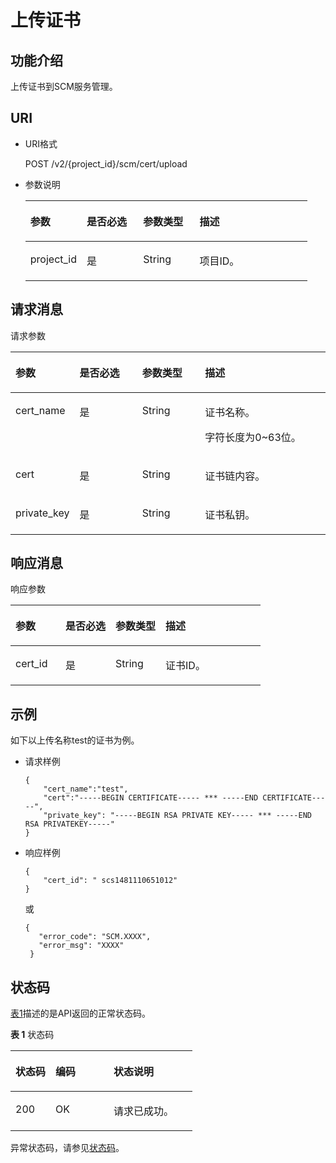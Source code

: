 # 上传证书<a name="ZH-CN_TOPIC_0182547629"></a>

## 功能介绍<a name="section6685482991125"></a>

上传证书到SCM服务管理。

## URI<a name="section3191906891125"></a>

-   URI格式

    POST /v2/\{project\_id\}/scm/cert/upload

-   参数说明

    <a name="table6116459691125"></a>
    <table><thead align="left"><tr id="row2741617991125"><th class="cellrowborder" valign="top" width="20%" id="mcps1.1.5.1.1"><p id="p611804291125"><a name="p611804291125"></a><a name="p611804291125"></a>参数</p>
    </th>
    <th class="cellrowborder" valign="top" width="20%" id="mcps1.1.5.1.2"><p id="p02629120442"><a name="p02629120442"></a><a name="p02629120442"></a>是否必选</p>
    </th>
    <th class="cellrowborder" valign="top" width="20%" id="mcps1.1.5.1.3"><p id="p97823581435"><a name="p97823581435"></a><a name="p97823581435"></a>参数类型</p>
    </th>
    <th class="cellrowborder" valign="top" width="40%" id="mcps1.1.5.1.4"><p id="p2145602791125"><a name="p2145602791125"></a><a name="p2145602791125"></a>描述</p>
    </th>
    </tr>
    </thead>
    <tbody><tr id="row6021661291125"><td class="cellrowborder" valign="top" width="20%" headers="mcps1.1.5.1.1 "><p id="p4570740291125"><a name="p4570740291125"></a><a name="p4570740291125"></a>project_id</p>
    </td>
    <td class="cellrowborder" valign="top" width="20%" headers="mcps1.1.5.1.2 "><p id="p1626211124413"><a name="p1626211124413"></a><a name="p1626211124413"></a>是</p>
    </td>
    <td class="cellrowborder" valign="top" width="20%" headers="mcps1.1.5.1.3 "><p id="p19782175816437"><a name="p19782175816437"></a><a name="p19782175816437"></a>String</p>
    </td>
    <td class="cellrowborder" valign="top" width="40%" headers="mcps1.1.5.1.4 "><p id="p6308031091125"><a name="p6308031091125"></a><a name="p6308031091125"></a>项目ID。</p>
    </td>
    </tr>
    </tbody>
    </table>


## 请求消息<a name="section3085187891125"></a>

请求参数

<a name="table6419419691821"></a>
<table><thead align="left"><tr id="row3033405791821"><th class="cellrowborder" valign="top" width="20%" id="mcps1.1.5.1.1"><p id="p4113955391821"><a name="p4113955391821"></a><a name="p4113955391821"></a>参数</p>
</th>
<th class="cellrowborder" valign="top" width="20%" id="mcps1.1.5.1.2"><p id="p198114714448"><a name="p198114714448"></a><a name="p198114714448"></a>是否必选</p>
</th>
<th class="cellrowborder" valign="top" width="20%" id="mcps1.1.5.1.3"><p id="p101721056443"><a name="p101721056443"></a><a name="p101721056443"></a>参数类型</p>
</th>
<th class="cellrowborder" valign="top" width="40%" id="mcps1.1.5.1.4"><p id="p5005970191821"><a name="p5005970191821"></a><a name="p5005970191821"></a>描述</p>
</th>
</tr>
</thead>
<tbody><tr id="row2830395191821"><td class="cellrowborder" valign="top" width="20%" headers="mcps1.1.5.1.1 "><p id="p7505248162818"><a name="p7505248162818"></a><a name="p7505248162818"></a>cert_name</p>
</td>
<td class="cellrowborder" valign="top" width="20%" headers="mcps1.1.5.1.2 "><p id="p189825713442"><a name="p189825713442"></a><a name="p189825713442"></a>是</p>
</td>
<td class="cellrowborder" valign="top" width="20%" headers="mcps1.1.5.1.3 "><p id="p1717220514419"><a name="p1717220514419"></a><a name="p1717220514419"></a>String</p>
</td>
<td class="cellrowborder" valign="top" width="40%" headers="mcps1.1.5.1.4 "><p id="p12505748112817"><a name="p12505748112817"></a><a name="p12505748112817"></a>证书名称。</p>
<p id="p3421551114612"><a name="p3421551114612"></a><a name="p3421551114612"></a>字符长度为0~63位。</p>
</td>
</tr>
<tr id="row601748291821"><td class="cellrowborder" valign="top" width="20%" headers="mcps1.1.5.1.1 "><p id="p150574802818"><a name="p150574802818"></a><a name="p150574802818"></a>cert</p>
</td>
<td class="cellrowborder" valign="top" width="20%" headers="mcps1.1.5.1.2 "><p id="p9349181217444"><a name="p9349181217444"></a><a name="p9349181217444"></a>是</p>
</td>
<td class="cellrowborder" valign="top" width="20%" headers="mcps1.1.5.1.3 "><p id="p4172185184418"><a name="p4172185184418"></a><a name="p4172185184418"></a>String</p>
</td>
<td class="cellrowborder" valign="top" width="40%" headers="mcps1.1.5.1.4 "><p id="p350514812283"><a name="p350514812283"></a><a name="p350514812283"></a>证书链内容。</p>
</td>
</tr>
<tr id="row315093291821"><td class="cellrowborder" valign="top" width="20%" headers="mcps1.1.5.1.1 "><p id="p350564802817"><a name="p350564802817"></a><a name="p350564802817"></a>private_key</p>
</td>
<td class="cellrowborder" valign="top" width="20%" headers="mcps1.1.5.1.2 "><p id="p087385211285"><a name="p087385211285"></a><a name="p087385211285"></a>是</p>
</td>
<td class="cellrowborder" valign="top" width="20%" headers="mcps1.1.5.1.3 "><p id="p81726514443"><a name="p81726514443"></a><a name="p81726514443"></a>String</p>
</td>
<td class="cellrowborder" valign="top" width="40%" headers="mcps1.1.5.1.4 "><p id="p145051548172816"><a name="p145051548172816"></a><a name="p145051548172816"></a>证书私钥。</p>
</td>
</tr>
</tbody>
</table>

## 响应消息<a name="section955024991125"></a>

响应参数

<a name="table4661953591125"></a>
<table><thead align="left"><tr id="row5741486791125"><th class="cellrowborder" valign="top" width="20%" id="mcps1.1.5.1.1"><p id="p2009266891125"><a name="p2009266891125"></a><a name="p2009266891125"></a>参数</p>
</th>
<th class="cellrowborder" valign="top" width="20%" id="mcps1.1.5.1.2"><p id="p433024104415"><a name="p433024104415"></a><a name="p433024104415"></a>是否必选</p>
</th>
<th class="cellrowborder" valign="top" width="20%" id="mcps1.1.5.1.3"><p id="p512422110444"><a name="p512422110444"></a><a name="p512422110444"></a>参数类型</p>
</th>
<th class="cellrowborder" valign="top" width="40%" id="mcps1.1.5.1.4"><p id="p4073839291125"><a name="p4073839291125"></a><a name="p4073839291125"></a>描述</p>
</th>
</tr>
</thead>
<tbody><tr id="row1147544291125"><td class="cellrowborder" valign="top" width="20%" headers="mcps1.1.5.1.1 "><p id="p18638152410297"><a name="p18638152410297"></a><a name="p18638152410297"></a>cert_id</p>
</td>
<td class="cellrowborder" valign="top" width="20%" headers="mcps1.1.5.1.2 "><p id="p10361824184414"><a name="p10361824184414"></a><a name="p10361824184414"></a>是</p>
</td>
<td class="cellrowborder" valign="top" width="20%" headers="mcps1.1.5.1.3 "><p id="p512432154414"><a name="p512432154414"></a><a name="p512432154414"></a>String</p>
</td>
<td class="cellrowborder" valign="top" width="40%" headers="mcps1.1.5.1.4 "><p id="p2811658392054"><a name="p2811658392054"></a><a name="p2811658392054"></a>证书ID。</p>
</td>
</tr>
</tbody>
</table>

## 示例<a name="section32834116430"></a>

如下以上传名称test的证书为例。

-   请求样例

    ```
    {
        "cert_name":"test",
        "cert":"-----BEGIN CERTIFICATE----- *** -----END CERTIFICATE-----",
        "private_key": "-----BEGIN RSA PRIVATE KEY----- *** -----END RSA PRIVATEKEY-----"
    }
    ```

-   响应样例

    ```
    { 
        "cert_id": " scs1481110651012"
    }
    ```

    或

    ```
    { 
       "error_code": "SCM.XXXX",  
       "error_msg": "XXXX"   
     }
    ```


## 状态码<a name="section3454223421"></a>

[表1](#zh-cn_topic_0182547690_zh-cn_topic_0079615001_table20596071)描述的是API返回的正常状态码。

**表 1**  状态码

<a name="zh-cn_topic_0182547690_zh-cn_topic_0079615001_table20596071"></a>
<table><thead align="left"><tr id="zh-cn_topic_0182547690_zh-cn_topic_0079615001_row9746163"><th class="cellrowborder" valign="top" width="22%" id="mcps1.2.4.1.1"><p id="zh-cn_topic_0182547690_p57545694203043"><a name="zh-cn_topic_0182547690_p57545694203043"></a><a name="zh-cn_topic_0182547690_p57545694203043"></a>状态码</p>
</th>
<th class="cellrowborder" valign="top" width="32%" id="mcps1.2.4.1.2"><p id="zh-cn_topic_0182547690_p4531342288"><a name="zh-cn_topic_0182547690_p4531342288"></a><a name="zh-cn_topic_0182547690_p4531342288"></a>编码</p>
</th>
<th class="cellrowborder" valign="top" width="46%" id="mcps1.2.4.1.3"><p id="zh-cn_topic_0182547690_p30689603203043"><a name="zh-cn_topic_0182547690_p30689603203043"></a><a name="zh-cn_topic_0182547690_p30689603203043"></a>状态说明</p>
</th>
</tr>
</thead>
<tbody><tr id="zh-cn_topic_0182547690_zh-cn_topic_0079615001_row48621261"><td class="cellrowborder" valign="top" width="22%" headers="mcps1.2.4.1.1 "><p id="zh-cn_topic_0182547690_zh-cn_topic_0079615001_p46008046"><a name="zh-cn_topic_0182547690_zh-cn_topic_0079615001_p46008046"></a><a name="zh-cn_topic_0182547690_zh-cn_topic_0079615001_p46008046"></a>200</p>
</td>
<td class="cellrowborder" valign="top" width="32%" headers="mcps1.2.4.1.2 "><p id="zh-cn_topic_0182547690_p7538425819"><a name="zh-cn_topic_0182547690_p7538425819"></a><a name="zh-cn_topic_0182547690_p7538425819"></a>OK</p>
</td>
<td class="cellrowborder" valign="top" width="46%" headers="mcps1.2.4.1.3 "><p id="zh-cn_topic_0182547690_zh-cn_topic_0079615001_p35664277"><a name="zh-cn_topic_0182547690_zh-cn_topic_0079615001_p35664277"></a><a name="zh-cn_topic_0182547690_zh-cn_topic_0079615001_p35664277"></a>请求已成功。</p>
</td>
</tr>
</tbody>
</table>

异常状态码，请参见[状态码](状态码.md)。

